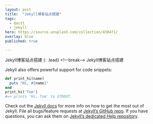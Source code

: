 ```yaml
---
layout: post
title:  "Jekyll博客站点搭建"
tags:
  - dactl
  - jekyll
hero: https://source.unsplash.com/collection/430471/
overlay: blue
published: true

---
```

Jekyll博客站点搭建
{: .lead}
<!–-break-–>
Jekyll博客站点搭建

Jekyll also offers powerful support for code snippets:

~~~ruby
def print_hi(name)
  puts "Hi, #{name}"
end
print_hi('Tom')
#=> prints 'Hi, Tom' to STDOUT.
~~~

Check out the [Jekyll docs][jekyll] for more info on how to get the most out of Jekyll. File all bugs/feature requests at [Jekyll’s GitHub repo][jekyll-gh]. If you have questions, you can ask them on [Jekyll’s dedicated Help repository][jekyll-help].

[jekyll]:      http://jekyllrb.com
[jekyll-gh]:   https://github.com/jekyll/jekyll
[jekyll-help]: https://github.com/jekyll/jekyll-help
